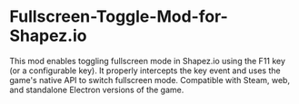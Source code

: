 # Fullscreen-Toggle-Mod-for-Shapez.io
This mod enables toggling fullscreen mode in Shapez.io using the F11 key (or a configurable key). It properly intercepts the key event and uses the game's native API to switch fullscreen mode. Compatible with Steam, web, and standalone Electron versions of the game.
